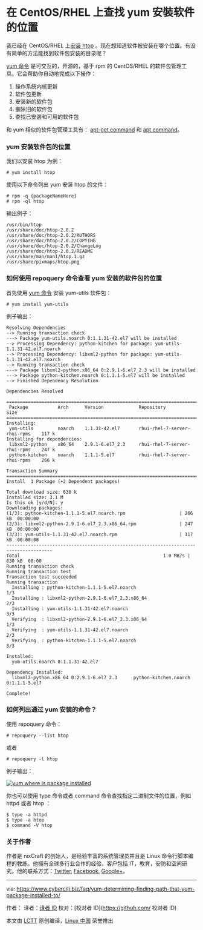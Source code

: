 在 CentOS/RHEL 上查找 yum 安裝软件的位置======我已经在 CentOS/RHEL 上[安装 htop][1] 。现在想知道软件被安装在哪个位置。有没有简单的方法能找到软件包安装的目录呢？[yum 命令][2] 是可交互的，开源的，基于 rpm 的 CentOS/RHEL 的软件包管理工具。它会帮助你自动地完成以下操作：  1. 操作系统内核更新  2. 软件包更新  3. 安装新的软件包  4. 删除旧的软件包  5. 查找已安装和可用的软件包和 yum 相似的软件包管理工具有： [apt-get command][3] 和 [apt command][4]。### yum 安装软件包的位置我们以安装 htop 为例：```# yum install htop```使用以下命令列出 yum 安装 htop 的文件：```# rpm -q {packageNameHere}# rpm -ql htop```输出例子：```/usr/bin/htop/usr/share/doc/htop-2.0.2/usr/share/doc/htop-2.0.2/AUTHORS/usr/share/doc/htop-2.0.2/COPYING/usr/share/doc/htop-2.0.2/ChangeLog/usr/share/doc/htop-2.0.2/README/usr/share/man/man1/htop.1.gz/usr/share/pixmaps/htop.png```### 如何使用 repoquery 命令查看 yum 安装的软件包的位置首先使用 [yum 命令][2] 安装  yum-utils 软件包：```# yum install yum-utils```例子输出：```Resolving Dependencies--> Running transaction check---> Package yum-utils.noarch 0:1.1.31-42.el7 will be installed--> Processing Dependency: python-kitchen for package: yum-utils-1.1.31-42.el7.noarch--> Processing Dependency: libxml2-python for package: yum-utils-1.1.31-42.el7.noarch--> Running transaction check---> Package libxml2-python.x86_64 0:2.9.1-6.el7_2.3 will be installed---> Package python-kitchen.noarch 0:1.1.1-5.el7 will be installed--> Finished Dependency ResolutionDependencies Resolved======================================================================================= Package           Arch      Version             Repository                       Size=======================================================================================Installing: yum-utils         noarch    1.1.31-42.el7       rhui-rhel-7-server-rhui-rpms    117 kInstalling for dependencies: libxml2-python    x86_64    2.9.1-6.el7_2.3     rhui-rhel-7-server-rhui-rpms    247 k python-kitchen    noarch    1.1.1-5.el7         rhui-rhel-7-server-rhui-rpms    266 kTransaction Summary=======================================================================================Install  1 Package (+2 Dependent packages)Total download size: 630 kInstalled size: 3.1 MIs this ok [y/d/N]: yDownloading packages:(1/3): python-kitchen-1.1.1-5.el7.noarch.rpm                    | 266 kB  00:00:00(2/3): libxml2-python-2.9.1-6.el7_2.3.x86_64.rpm                | 247 kB  00:00:00(3/3): yum-utils-1.1.31-42.el7.noarch.rpm                       | 117 kB  00:00:00---------------------------------------------------------------------------------------Total                                                     1.0 MB/s | 630 kB  00:00Running transaction checkRunning transaction testTransaction test succeededRunning transaction  Installing : python-kitchen-1.1.1-5.el7.noarch                                   1/3  Installing : libxml2-python-2.9.1-6.el7_2.3.x86_64                               2/3  Installing : yum-utils-1.1.31-42.el7.noarch                                      3/3  Verifying  : libxml2-python-2.9.1-6.el7_2.3.x86_64                               1/3  Verifying  : yum-utils-1.1.31-42.el7.noarch                                      2/3  Verifying  : python-kitchen-1.1.1-5.el7.noarch                                   3/3Installed:  yum-utils.noarch 0:1.1.31-42.el7Dependency Installed:  libxml2-python.x86_64 0:2.9.1-6.el7_2.3      python-kitchen.noarch 0:1.1.1-5.el7Complete!```### 如何列出通过 yum 安装的命令？使用 repoquery 命令：`# repoquery --list htop`或者`# repoquery -l htop`例子输出：[![yum where is package installed][5]][5]你也可以使用 type 命令或者 command 命令查找指定二进制文件的位置，例如 httpd 或者 htop ：```$ type -a httpd$ type -a htop$ command -V htop```### 关于作者作者是 nixCraft 的创始人，是经验丰富的系统管理员并且是 Linux 命令行脚本编程的教练。他拥有全球多行业合作的经验，客户包括 IT，教育，安防和空间研究。他的联系方式：[Twitter][6], [Facebook][7], [Google+][8]。--------------------------------------------------------------------------------via: https://www.cyberciti.biz/faq/yum-determining-finding-path-that-yum-package-installed-to/作者：[][a]译者：[译者 ID](https://github.com/cyleung)校对：[校对者 ID](https://github.com/ 校对者 ID)本文由 [LCTT](https://github.com/LCTT/TranslateProject) 原创编译，[Linux 中国](https://linux.cn/) 荣誉推出[a]:https://www.cyberciti.biz[1]:https://www.cyberciti.biz/faq/centos-redhat-linux-install-htop-command-using-yum/[2]:https://www.cyberciti.biz/faq/rhel-centos-fedora-linux-yum-command-howto/ (See Linux/Unix yum command examples for more info)[3]:https://www.cyberciti.biz/tips/linux-debian-package-management-cheat-sheet.html (See Linux/Unix apt-get command examples for more info)[4]:https://www.cyberciti.biz/faq/ubuntu-lts-debian-linux-apt-command-examples/ (See Linux/Unix apt command examples for more info)[5]:https://www.cyberciti.biz/media/new/faq/2018/01/yum-where-is-package-installed.jpg[6]:https://twitter.com/nixcraft[7]:https://facebook.com/nixcraft[8]:https://plus.google.com/+CybercitiBiz